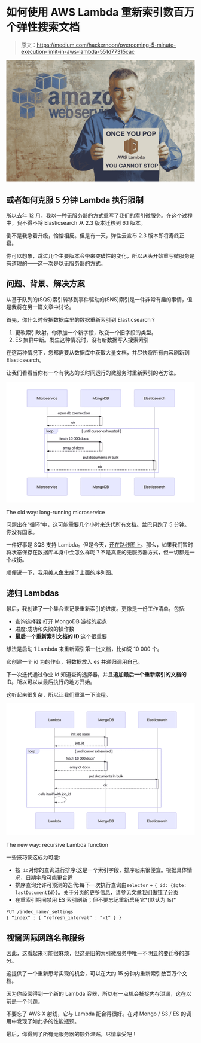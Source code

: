 # 如何使用 AWS Lambda 重新索引数百万个弹性搜索文档

> 原文：<https://medium.com/hackernoon/overcoming-5-minute-execution-limit-in-aws-lambda-551d77315cac>

![](img/9b62be0db064f687b5935ee60ff9f72a.png)

## 或者如何克服 5 分钟 Lambda 执行限制

所以去年 12 月，我以一种无服务器的方式重写了我们的索引微服务。在这个过程中，我不得不将 Elasticsearch 从 2.3 版本迁移到 6.1 版本。

倒不是我急着升级，恰恰相反。但是有一天，弹性云宣布 2.3 版本即将寿终正寝。

你可以想象，跳过几个主要版本会带来突破性的变化，所以从头开始重写微服务是有道理的——这一次是以无服务器的方式。

## 问题、背景、解决方案

从基于队列的(SQS)索引转移到事件驱动的(SNS)索引是一件非常有趣的事情，但是我将在另一篇文章中讨论。

首先，你什么时候把数据库里的数据重新索引到 Elasticsearch？

1.  更改索引映射。你添加一个新字段，改变一个旧字段的类型。
2.  ES 集群中断。发生这种情况时，没有新数据写入搜索索引

在这两种情况下，您都需要从数据库中获取大量文档，并尽快将所有内容刷新到 Elasticsearch。

让我们看看当你有一个有状态的长时间运行的微服务时重新索引的老方法。

![](img/6a8f439ca549931026a86a79a823c67f.png)

The old way: long-running microservice

问题出在“循环”中，这可能需要几个小时来迭代所有文档。兰巴只跑了 5 分钟。你没有国家。

一件好事是 SQS 支持 Lambda。但是今天，[还在路线图上](https://www.reddit.com/r/aws/comments/7a5anz/we_are_the_aws_lambda_serverless_team_ask_the/dp79f6d/)。那么，如果我们暂时将状态保存在数据库本身中会怎么样呢？不是真正的无服务器方式，但一切都是一个权衡。

顺便说一下，我用[美人鱼](https://mermaidjs.github.io/mermaid-live-editor/)生成了上面的序列图。

## 递归 Lambdas

最后，我创建了一个集合来记录重新索引的进度。更像是一份工作清单，包括:

*   查询选择器:打开 MongoDB 游标的起点
*   进度:成功和失败的操作数
*   **最后一个重新索引文档的 ID**:这个很重要

想法是启动 1 Lambda 来重新索引第一批文档，比如说 10 000 个。

它创建一个 id 为的作业，将数据放入 es 并递归调用自己。

下一次迭代通过作业 id 知道查询选择器，并且**追加最后一个重新索引的文档的** ID。所以可以从最后执行的地方开始。

这听起来很复杂，所以让我们重温一下流程。

![](img/d0896d5c370d94be3454039c5a23f88f.png)

The new way: recursive Lambda function

一些技巧使这成为可能:

*   按`_id`对你的查询进行排序:这是一个索引字段，排序起来很便宜。根据具体情况，日期字段可能更合适
*   排序查询允许可预测的迭代:每下一次执行查询由`selector` + `{_id: {$gte: lastDocumentId}}`。关于分页的更多信息，请参见文章[我们做错了分页](https://hackernoon.com/guys-were-doing-pagination-wrong-f6c18a91b232)
*   在重索引期间禁用 ES 索引刷新；但不要忘记重新启用它*(默认为 1s)*

```
PUT /index_name/_settings
{ “index” : { “refresh_interval” : “-1” } }
```

## 视窗网际网路名称服务

因此，这看起来可能很麻烦，但这是旧的索引微服务中唯一不明显的要迁移的部分。

这提供了一个重新思考实现的机会，可以在大约 15 分钟内重新索引数百万个文档。

因为你经常得到一个新的 Lambda 容器，所以有一点机会捕捉内存泄漏，这在以前是一个问题。

不要忘了 AWS X 射线，它与 Lambda 配合得很好。在对 Mongo / S3 / ES 的调用中发现了如此多的性能瓶颈。

最后，你得到了所有无服务器的额外津贴，尽情享受吧！
